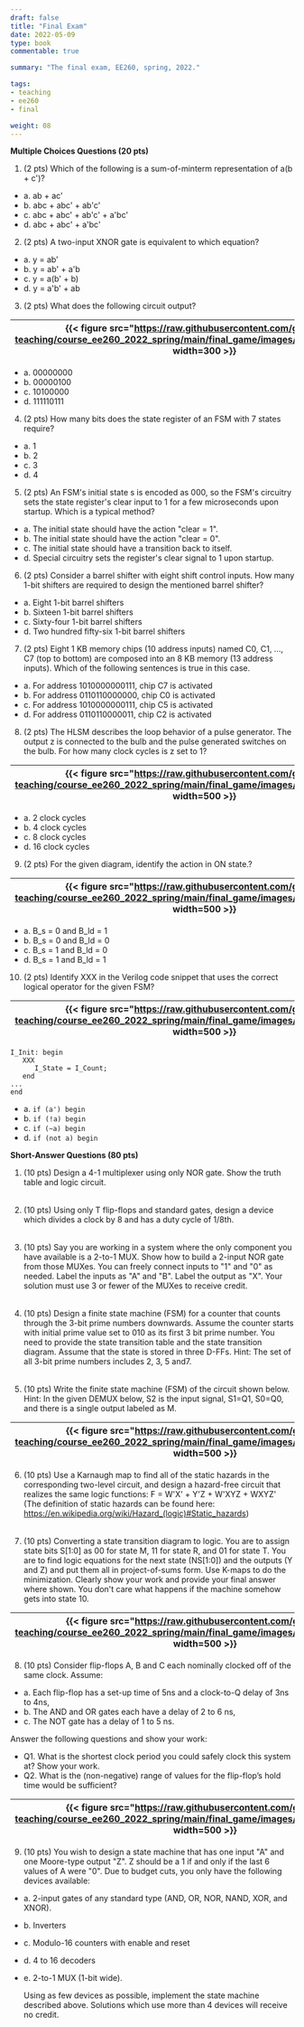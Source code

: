 ```yaml
---
draft: false
title: "Final Exam"
date: 2022-05-09
type: book
commentable: true

summary: "The final exam, EE260, spring, 2022."

tags:
- teaching
- ee260
- final

weight: 08
---
```


**Multiple Choices Questions (20 pts)**

1) (2 pts) Which of the following is a sum-of-minterm representation of a(b + c')?
 - a. ab + ac'
 - b. abc + abc' + ab'c'
 - c. abc + abc' + ab'c' + a'bc'
 - d. abc + abc' + a'bc'


2) (2 pts) A two-input XNOR gate is equivalent to which equation?
 - a. y = ab'
 - b. y = ab' + a'b
 - c. y = a(b' + b)
 - d. y = a'b' + ab

3) (2 pts) What does the following circuit output?

| {{< figure src="https://raw.githubusercontent.com/gustybear-teaching/course_ee260_2022_spring/main/final_game/images/multi_problem_3.png" width=300 >}} |
| -- |

 - a. 00000000
 - b. 00000100
 - c. 10100000
 - d. 111110111

4) (2 pts) How many bits does the state register of an FSM with 7 states require?
 - a. 1
 - b. 2
 - c. 3
 - d. 4

5) (2 pts) An FSM's initial state s is encoded as 000, so the FSM's circuitry sets the state register's clear input to 1 for a few microseconds upon startup. Which is a typical method?
 - a. The initial state should have the action "clear = 1".
 - b. The initial state should have the action "clear = 0".
 - c. The initial state should have a transition back to itself.
 - d. Special circuitry sets the register's clear signal to 1 upon startup.

6) (2 pts) Consider a barrel shifter with eight shift control inputs. How many 1-bit shifters are required to design the mentioned barrel shifter?

 - a. Eight 1-bit barrel shifters
 - b. Sixteen 1-bit barrel shifters
 - c. Sixty-four 1-bit barrel shifters
 - d. Two hundred fifty-six 1-bit barrel shifters

7) (2 pts) Eight 1 KB memory chips (10 address inputs) named C0, C1, ..., C7 (top to bottom) are composed into an 8 KB memory (13 address inputs). Which of the following sentences is true in this case.

 - a. For address 1010000000111, chip C7 is activated
 - b. For address 0110110000000, chip C0 is activated
 - c. For address 1010000000111, chip C5 is activated
 - d. For address 0110110000011, chip C2 is activated

8) (2 pts) The HLSM describes the loop behavior of a pulse generator. The output z is connected to the bulb and the pulse generated switches on the bulb. For how many clock cycles is z set to 1?

| {{< figure src="https://raw.githubusercontent.com/gustybear-teaching/course_ee260_2022_spring/main/final_game/images/multi_problem_8.png" width=500 >}} |
| -- |

 - a. 2 clock cycles
 - b. 4 clock cycles
 - c. 8 clock cycles
 - d. 16 clock cycles

9) (2 pts) For the given diagram, identify the action in ON state.?

| {{< figure src="https://raw.githubusercontent.com/gustybear-teaching/course_ee260_2022_spring/main/final_game/images/multi_problem_9.png" width=500 >}} |
| -- |

 - a. B_s = 0 and B_ld = 1
 - b. B_s = 0 and B_ld = 0
 - c. B_s = 1 and B_ld = 0
 - d. B_s = 1 and B_ld = 1

10) (2 pts) Identify XXX in the Verilog code snippet that uses the correct logical operator for the given FSM?

| {{< figure src="https://raw.githubusercontent.com/gustybear-teaching/course_ee260_2022_spring/main/final_game/images/multi_problem_7.png" width=500 >}} |
| -- |

```
I_Init: begin
   XXX
      I_State = I_Count;
   end
...
end

```

 - a. ``` if (a') begin ```
 - b. ``` if (!a) begin ```
 - c. ``` if (~a) begin ```
 - d. ``` if (not a) begin ```

**Short-Answer Questions (80 pts)**

1) (10 pts) Design a 4-1 multiplexer using only NOR gate. Show the truth table and logic circuit.

 |  |
 |--|

2) (10 pts) Using only T flip-flops and standard gates, design a device which divides a clock by 8 and has a duty cycle of 1/8th.

 |  |
 |--|

3) (10 pts) Say you are working in a system where the only component you have available is a 2-to-1 MUX. Show how to build a 2-input NOR gate from those MUXes. You can freely connect inputs to "1" and "0" as needed. Label the inputs as "A" and "B". Label the output as "X". Your solution must use 3 or fewer of the MUXes to receive credit.

 |  |
 |--|

4) (10 pts) Design a finite state machine (FSM) for a counter that counts through the 3-bit prime numbers downwards. Assume the counter starts with initial prime value set to 010 as its first 3 bit prime number. You need to provide the state transition table and the state transition diagram. Assume that the state is stored in three D-FFs. Hint: The set of all 3-bit prime numbers includes 2, 3, 5 and7.

 |  |
 |--|

5) (10 pts) Write the finite state machine (FSM) of the circuit shown below. Hint: In the given DEMUX below, S2 is the input signal, S1=Q1, S0=Q0, and there is a single output labeled as M. 

| {{< figure src="https://raw.githubusercontent.com/gustybear-teaching/course_ee260_2022_spring/main/final_game/images/short_problem_5.png" width=500 >}} |
 |--|

6) (10 pts) Use a Karnaugh map to find all of the static hazards in the corresponding two-level circuit, and design a hazard-free circuit that realizes the same logic functions: F = W'X' + Y'Z + W'XYZ + WXYZ'
 (The definition of static hazards can be found here: https://en.wikipedia.org/wiki/Hazard_(logic)#Static_hazards)

 |  |
 |--|

7) (10 pts) Converting a state transition diagram to logic. You are to assign state bits S[1:0] as 00 for state M, 11 for state R, and 01 for state T. You are to find logic equations for the next state (NS[1:0]) and the outputs (Y and Z) and put them all in project-of-sums form. Use K-maps to do the minimization. Clearly show your work and provide your final answer where shown. You don't care what happens if the machine somehow gets into state 10. 

| {{< figure src="https://raw.githubusercontent.com/gustybear-teaching/course_ee260_2022_spring/main/final_game/images/short_problem_7.png" width=500 >}} |
| -- |

8) (10 pts) Consider flip-flops A, B and C each nominally clocked off of the same clock. Assume:
 - a. Each flip-flop has a set-up time of 5ns and a clock-to-Q delay of 3ns to 4ns,
 - b. The AND and OR gates each have a delay of 2 to 6 ns,
 - c. The NOT gate has a delay of 1 to 5 ns.

  Answer the following questions and show your work:
 - Q1. What is the shortest clock period you could safely clock this system at? Show your work. 
 - Q2. What is the (non-negative) range of values for the flip-flop’s hold time would be sufficient?


| {{< figure src="https://raw.githubusercontent.com/gustybear-teaching/course_ee260_2022_spring/main/final_game/images/short_problem_8.png" width=500 >}} |
| -- |

9) (10 pts) You wish to design a state machine that has one input "A" and one Moore-type output "Z". Z should be a 1 if and only if the last 6 values of A were "0". Due to budget cuts, you only have the following devices available:

 - a. 2-input gates of any standard type (AND, OR, NOR, NAND, XOR, and XNOR).
 - b. Inverters
 - c. Modulo-16 counters with enable and reset
 - d. 4 to 16 decoders 
 - e. 2-to-1 MUX (1-bit wide).

   Using as few devices as possible, implement the state machine described above. Solutions which use more than 4 devices will receive no credit.
